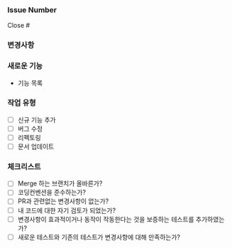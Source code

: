 ### Issue Number
Close #

### 변경사항

### 새로운 기능

- 기능 목록

### 작업 유형
- [ ] 신규 기능 추가
- [ ] 버그 수정
- [ ] 리펙토링
- [ ] 문서 업데이트

### 체크리스트
- [ ] Merge 하는 브랜치가 올바른가?
- [ ] 코딩컨벤션을 준수하는가?
- [ ] PR과 관련없는 변경사항이 없는가?
- [ ] 내 코드에 대한 자기 검토가 되었는가?
- [ ] 변경사항이 효과적이거나 동작이 작동한다는 것을 보증하는 테스트를 추가하였는가?
- [ ] 새로운 테스트와 기존의 테스트가 변경사항에 대해 만족하는가?
